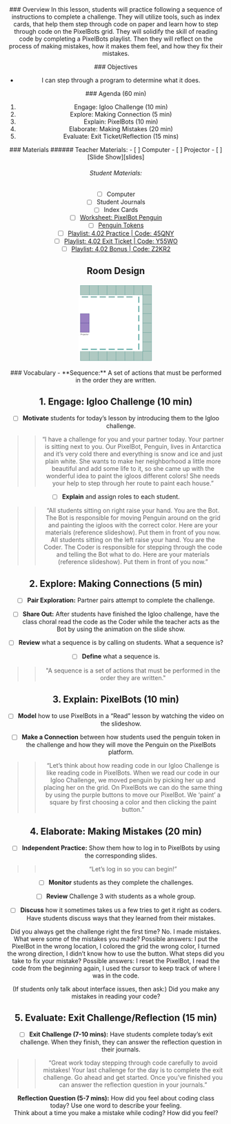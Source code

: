 <header class='header' title='Reading Code' subtitle='Lesson 02'/>

<notable>
<iconp src='/icons/activity.png'>### Overview</iconp>
In this lesson, students will practice following a sequence of instructions to complete a challenge. They will utilize tools, such as index cards, that help them step through code on paper and learn how to step through code on the PixelBots grid. They will solidify the skill of reading code by completing a PixelBots playlist. Then they will reflect on the process of making mistakes, how it makes them feel, and how they fix their mistakes.

<iconp src='/icons/objectives.png'>### Objectives</iconp>
- I can step through a program to determine what it does.

<iconp src='/icons/agenda.png'>### Agenda (60 min)</iconp>
1. Engage: Igloo Challenge (10 min)
1. Explore: Making Connection (5 min)
1. Explain: PixelBots (10 min)
1. Elaborate: Making Mistakes (20 min)
1. Evaluate: Exit Ticket/Reflection (15 mins)

<note>
<iconp src='/icons/materials.png'>### Materials</iconp>
###### Teacher Materials:
- [ ] Computer
- [ ] Projector
- [ ] [Slide Show][slides]

###### Student Materials:
- [ ] Computer
- [ ] Student Journals
- [ ] Index Cards
- [ ] [Worksheet: PixelBot Penguin][worksheet]
- [ ] [Penguin Tokens][token]
- [ ] [Playlist: 4.02 Practice | Code: 45QNY][practice]
- [ ] [Playlist: 4.02 Exit Ticket | Code: Y55WO][exit]
- [ ] [Playlist: 4.02 Bonus | Code: Z2KR2][extension]

</note>

## Room Design
![room](/images/layout-online.png)

<note>
<iconp src='/icons/vocab.png'>### Vocabulary</iconp>
- **Sequence:** A set of actions that must be performed in the order they are written.
</note>

<pagebreak/>

## 1. Engage: Igloo Challenge (10 min)
-  [ ] **Motivate** students for today’s lesson by introducing them to the Igloo challenge.
>>“I have a challenge for you and your partner today. Your partner is sitting next to you. Our PixelBot, Penguin, lives in Antarctica and it’s very cold there and everything is snow and ice and just plain white. She wants to make her neighborhood a little more beautiful and add some life to it, so she came up with the wonderful idea to paint the igloos different colors!  She needs your help to step through her route to paint each house.”

- [ ] **Explain** and assign roles to each student.
>>“All students sitting on right raise your hand. You are the Bot. The Bot is responsible for moving Penguin around on the grid and painting the igloos with the correct color. Here are your materials (reference slideshow). Put them in front of you now.
All students sitting on the left raise your hand. You are the Coder. The Coder is responsible for stepping through the code and telling the Bot what to do. Here are your materials (reference slideshow). Put them in front of you now.”

## 2. Explore: Making Connections (5 min)
- [ ] **Pair Exploration:** Partner pairs attempt to complete the challenge.

- [ ] **Share Out:** After students have finished the Igloo challenge, have the class choral read the code as the Coder while the teacher acts as the Bot by using the animation on the slide show.

- [ ] **Review** what a sequence is by calling on students.
<iconp type='question'>What a sequence is?</iconp>

- [ ] **Define** what a sequence is.
>>"A sequence is a set of actions that must be performed in the order they are written."

## 3. Explain: PixelBots (10 min)
-  [ ] **Model** how to use PixelBots in a “Read” lesson by watching the video on the slideshow.

-  [ ] **Make a Connection** between how students used the penguin token in the challenge and how they will move the Penguin on the PixelBots platform.
>>“Let’s think about how reading code in our Igloo Challenge is like reading code in PixelBots. When we read our code in our Igloo Challenge, we moved penguin by picking her up and placing her on the grid. On PixelBots we can do the same thing by using the purple buttons to move our PixelBot. We ‘paint’ a square by first choosing a color and then clicking the paint button.”

## 4. Elaborate: Making Mistakes (20 min)
- [ ] **Independent Practice:** Show them how to log in to PixelBots by using the corresponding slides.
>>“Let’s log in so you can begin!”

- [ ] **Monitor** students as they complete the challenges.

- [ ] **Review** Challenge 3 with students as a whole group.

- [ ] **Discuss** how it sometimes takes us a few tries to get it right as coders. Have students discuss ways that they learned from their mistakes.

<iconp type='question'>Did you always get the challenge right the first time?</iconp>
<iconp type='answer'>No. I made mistakes.</iconp>
<iconp type='question'>What were some of the mistakes you made?</iconp>
<iconp type='answer'>Possible answers: I put the PixelBot in the wrong location, I colored the grid the wrong color, I turned the wrong direction, I didn’t know how to use the button.</iconp>
<iconp type='question'>What steps did you take to fix your mistake?</iconp>
<iconp type='answer'>Possible answers: I reset the PixelBot, I read the code from the beginning again, I used the cursor to keep track of where I was in the code.</iconp>

<iconp type='question'>(If students only talk about interface issues, then ask:) Did you make any mistakes in reading your code?</iconp>

## 5. Evaluate: Exit Challenge/Reflection (15 min)
- [ ] **Exit Challenge (7-10 mins):** Have students complete today’s exit challenge. When they finish, they can answer the reflection question in their journals.
>>“Great work today stepping through code carefully to avoid mistakes! Your last challenge for the day is to complete the exit challenge. Go ahead and get started. Once you’ve finished you can answer the reflection question in your journals.”

**Reflection Question (5-7 mins):**
<iconp type='question'>How did you feel about coding class today? Use one word to describe your feeling.</iconp>  
<iconp type='answer'>Think about a time you make a mistake while coding? How did you feel?</iconp>   

</notable>

[slides]: https://drive.google.com/open?id=1JkIJ9YDrycoq40w8MId7W2oBEjOzfRckBPEqPxiCZJI
[worksheet]: https://drive.google.com/open?id=1bZMq97TxTWNVwL1D0pFFo_6lbuLQfehxj_WJm7LCQIE
[token]: https://drive.google.com/open?id=1WjVvupynL7FuvuSwMS_IKNYxj8mHVcwnHGM5Bmr213g
[practice]: http://www.pixelbots.io/45QNY
[exit]: http://www.pixelbots.io/Y55WO
[extension]: http://www.pixelbots.io/Z2KR2
